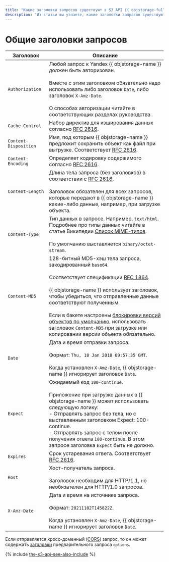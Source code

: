 ```yaml
---
title: "Какие заголовки запросов существуют в S3 API {{ objstorage-full-name }}"
description: "Из статьи вы узнаете, какие заголовки запросов существуют в S3 API."
---
```


# Общие заголовки запросов

Заголовок | Описание
----- | -----
`Authorization` | Любой запрос к Yandex {{ objstorage-name }} должен быть авторизован.<br/><br/>Вместе с этим заголовком обязательно надо использовать либо заголовок `Date`, либо заголовок `X-Amz-Date`.<br/><br/>О способах авторизации читайте в соответствующих разделах руководства.
`Cache-Control` | Набор директив для кэширования данных согласно [RFC 2616](https://www.w3.org/Protocols/rfc2616/rfc2616-sec14.html#sec14.9).
`Content-Disposition` | Имя, под которым {{ objstorage-name }} предложит сохранить объект как файл при выгрузке. Соответствует [RFC 2616](http://www.w3.org/Protocols/rfc2616/rfc2616-sec19.html#sec19.5.1).
`Content-Encoding` | Определяет кодировку содержимого согласно [RFC 2616](https://www.w3.org/Protocols/rfc2616/rfc2616-sec14.html#sec14.11).
`Content-Length` | Длина тела запроса (без заголовков) в соответствии с [RFC 2616](https://www.w3.org/Protocols/rfc2616/rfc2616-sec14.html#sec14.13).<br/><br/>Заголовок обязателен для всех запросов, которые передают в {{ objstorage-name }} какие-либо данные, например, при загрузке объекта.
`Content-Type` | Тип данных в запросе. Например, `text/html`. Подробнее про типы данных читайте в статье Википедии [Список MIME-типов](https://ru.wikipedia.org/wiki/Список_MIME-типов).<br/><br/>По умолчанию выставляется `binary/octet-stream`.
`Content-MD5` | 128-битный MD5-хэш тела запроса, закодированный `base64`.<br/><br/>Соответствует спецификации [RFC 1864](http://www.ietf.org/rfc/rfc1864.txt).<br/><br/>{{ objstorage-name }} использует заголовок, чтобы убедиться, что отправленные данные соответствуют полученным.<br/><br/>Если в бакете настроены [блокировки версий объектов по умолчанию](../../concepts/object-lock.md#default), использовать заголовок `Content-MD5` при загрузке или копировании версии объекта обязательно.
`Date` | Дата и время отправки запроса.<br/><br/>Формат: `Thu, 18 Jan 2018 09:57:35 GMT`.<br/><br/>Когда установлен `X-Amz-Date`, {{ objstorage-name }} игнорирует заголовок `Date`.
`Expect` | Ожидаемый код `100-continue`.<br/><br/>Приложение при загрузке данных в {{ objstorage-name }} может использовать следующую логику:<br/>- Отправлять запрос без тела, но с выставленным заголовком Expect: 100-continue.<br/>- Отправлять запрос с телом после получения ответа `100-continue`. В этом запросе заголовка `Expect` быть не должно.
`Expires` | Срок устаревания ответа. Соответствует [RFC 2616](https://www.w3.org/Protocols/rfc2616/rfc2616-sec14.html#sec14.21).
`Host` | Хост-получатель запроса.<br/><br/>Заголовок необходим для HTTP/1.1, но необязателен для HTTP/1.0 запросов.
`X-Amz-Date` | Дата и время на источнике запроса.<br/><br/>Формат: `20211102T145822Z`.<br/><br/>Когда установлен `X-Amz-Date`, {{ objstorage-name }} игнорирует заголовок `Date`.

Если отправляется кросс-доменный ([CORS](../../../glossary/cors.md)) запрос, то он может содержать [заголовки](object/options.md#request-headers) предварительного запроса `options`.

{% include [the-s3-api-see-also-include](../../../_includes/storage/the-s3-api-see-also-include.md) %}